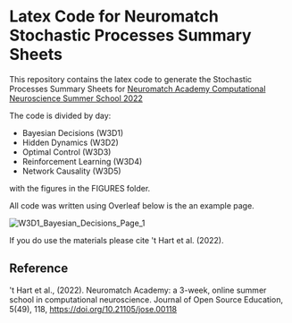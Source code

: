 # 
# Latex Code for Neuromatch Stochastic Processes Summary Sheets

This repository contains the latex code to generate the Stochastic Processes Summary Sheets for [Neuromatch Academy Computational Neuroscience Summer School 2022](https://compneuro.neuromatch.io/tutorials/intro.html)

The code is divided by day:
+ Bayesian Decisions (W3D1)
+ Hidden Dynamics (W3D2)
+ Optimal Control (W3D3)
+ Reinforcement Learning (W3D4)
+ Network Causality (W3D5)

with the figures in the FIGURES folder.

All code was written using Overleaf below is the an example page.



![W3D1_Bayesian_Decisions_Page_1](https://user-images.githubusercontent.com/30832003/182695125-dba0983c-6623-44d1-8b12-51417b7591b9.png)



If you do use the materials please cite 't Hart et al. (2022).

## Reference 
't Hart et al., (2022). Neuromatch Academy: a 3-week, online summer school in computational neuroscience. Journal of Open Source Education, 5(49), 118, https://doi.org/10.21105/jose.00118

